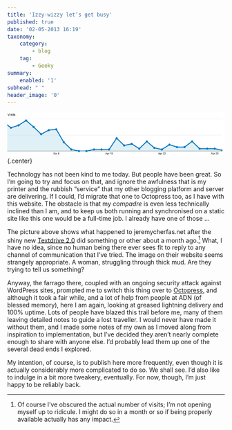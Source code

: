 ```yaml
---
title: 'Izzy-wizzy let’s get busy'
published: true
date: '02-05-2013 16:19'
taxonomy:
    category:
        - blog
    tag:
        - Geeky
summary:
    enabled: '1'
subhead: " "
header_image: '0'
---
```


![A graph showing a steep decline in visits to this website](Analytics.png){.center}

Technology has not been kind to me today. But people have been great. So I’m going to try and focus on that, and ignore the awfulness that is my printer and the rubbish “service” that my other blogging platform and server are delivering.  If I could, I’d migrate that one to Octopress too, as I have with this website. The obstacle is that my *compadre* is even less technically inclined than I am, and to keep us both running and synchronised on a static site like this one would be a full-time job. I already have one of those ...

The picture above shows what happened to jeremycherfas.net after the shiny new [Textdrive 2.0](https://www.textdrive.com/) did something or other about a month ago.[^fn1] What, I have no idea, since no human being there ever sees fit to reply to any channel of communication that I’ve tried. The image on their website seems strangely appropriate. A woman, struggling through thick mud. Are they trying to tell us something?

Anyway, the farrago there, coupled with an ongoing security attack against WordPress sites, prompted me to switch this thing over to [Octopress](http://octopress.org/), and although it took a fair while, and a lot of help from people at ADN (of blessed memory), here I am again, looking at greased lightning delivery and 100% uptime. Lots of people have blazed this trail before me, many of them leaving detailed notes to guide a lost traveller. I would never have made it without them, and I made some notes of my own as I moved along from inspiration to implementation, but I’ve decided they aren’t nearly complete enough to share with anyone else. I’d probably lead them up one of the several dead ends I explored.

My intention, of course, is to publish here more frequently, even though it is actually considerably more complicated to do so. We shall see. I’d also like to indulge in a bit more tweakery, eventually. For now, though, I’m just happy to be reliably back.

[^fn1]:Of course I’ve obscured the actual number of visits; I’m not opening myself up to ridicule. I might do so in a month or so if being properly available actually has any impact.